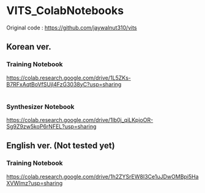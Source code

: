 # VITS_ColabNotebooks<br>
Original code : https://github.com/jaywalnut310/vits<br>
## Korean ver.<br>
### Training Notebook
https://colab.research.google.com/drive/1L5ZKs-B7RFxAqtBoVfSUjl4FzG3038yC?usp=sharing<br>
<br>
### Synthesizer Notebook
https://colab.research.google.com/drive/1lb0j_qiLKpjoOR-Sg9Z9zw5koP6rNFEL?usp=sharing<br>
## English ver. (Not tested yet)
### Training Notebook
https://colab.research.google.com/drive/1h2ZYSrEW8I3Ce1uJDwOMBpi5HaXVWImz?usp=sharing
